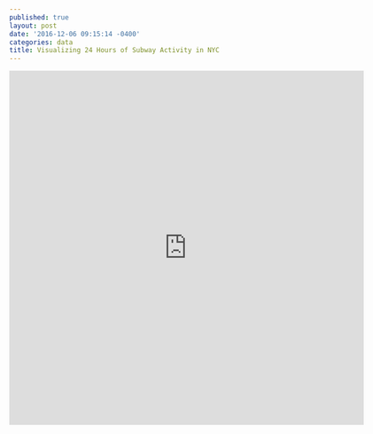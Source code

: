 ```yaml
---
published: true
layout: post
date: '2016-12-06 09:15:14 -0400'
categories: data
title: Visualizing 24 Hours of Subway Activity in NYC
---
```

<iframe src="https://player.vimeo.com/video/194378581?title=0&portrait=0" width="640" height="640" frameborder="0" webkitallowfullscreen mozallowfullscreen allowfullscreen></iframe>

